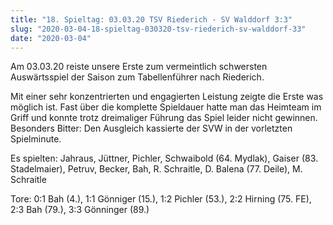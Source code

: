 ```yaml
---
title: "18. Spieltag: 03.03.20 TSV Riederich - SV Walddorf 3:3"
slug: "2020-03-04-18-spieltag-030320-tsv-riederich-sv-walddorf-33"
date: "2020-03-04"
---
```

Am 03.03.20 reiste unsere Erste zum vermeintlich schwersten Auswärtsspiel der Saison zum Tabellenführer nach Riederich.


Mit einer sehr konzentrierten und engagierten Leistung zeigte die Erste was möglich ist. Fast über die komplette Spieldauer hatte man das Heimteam im Griff und konnte trotz dreimaliger Führung das Spiel leider nicht gewinnen. Besonders Bitter: Den Ausgleich kassierte der SVW in der vorletzten Spielminute.


Es spielten: Jahraus, Jüttner, Pichler, Schwaibold (64. Mydlak), Gaiser (83. Stadelmaier), Petruv, Becker, Bah, R. Schraitle, D. Balena (77. Deile), M. Schraitle


Tore: 0:1 Bah (4.), 1:1 Gönniger (15.), 1:2 Pichler (53.), 2:2 Hirning (75. FE), 2:3 Bah (79.), 3:3 Gönninger (89.)
